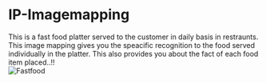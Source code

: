 # IP-Imagemapping
This is a fast food platter served to the customer in daily basis in restraunts. This image mapping gives you the speacific recognition to the food served 
individually in the platter. This also provides you about the fact of each food item placed..!!<br>
![Fastfood](https://github.com/pridharsh05/IP-Imagemapping/assets/117185119/a87968a4-fc72-4fc8-bb84-6d5d0d85aaad)
